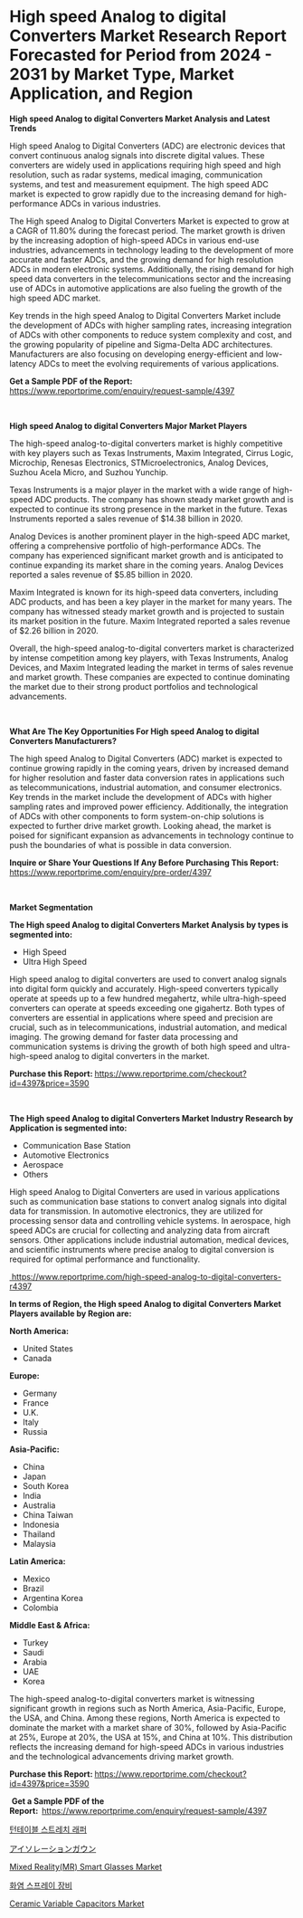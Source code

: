 <p><h1>High speed Analog to digital Converters Market Research Report Forecasted for Period from 2024 -  2031 by Market Type, Market Application, and Region</h1></p><p><strong>High speed Analog to digital Converters Market Analysis and Latest Trends</strong></p>
<p><p>High speed Analog to Digital Converters (ADC) are electronic devices that convert continuous analog signals into discrete digital values. These converters are widely used in applications requiring high speed and high resolution, such as radar systems, medical imaging, communication systems, and test and measurement equipment. The high speed ADC market is expected to grow rapidly due to the increasing demand for high-performance ADCs in various industries.</p><p>The High speed Analog to Digital Converters Market is expected to grow at a CAGR of 11.80% during the forecast period. The market growth is driven by the increasing adoption of high-speed ADCs in various end-use industries, advancements in technology leading to the development of more accurate and faster ADCs, and the growing demand for high resolution ADCs in modern electronic systems. Additionally, the rising demand for high speed data converters in the telecommunications sector and the increasing use of ADCs in automotive applications are also fueling the growth of the high speed ADC market.</p><p>Key trends in the high speed Analog to Digital Converters Market include the development of ADCs with higher sampling rates, increasing integration of ADCs with other components to reduce system complexity and cost, and the growing popularity of pipeline and Sigma-Delta ADC architectures. Manufacturers are also focusing on developing energy-efficient and low-latency ADCs to meet the evolving requirements of various applications.</p></p>
<p><strong>Get a Sample PDF of the Report:&nbsp;</strong> <a href="https://www.reportprime.com/enquiry/request-sample/4397">https://www.reportprime.com/enquiry/request-sample/4397</a></p>
<p>&nbsp;</p>
<p><strong>High speed Analog to digital Converters Major Market Players</strong></p>
<p><p>The high-speed analog-to-digital converters market is highly competitive with key players such as Texas Instruments, Maxim Integrated, Cirrus Logic, Microchip, Renesas Electronics, STMicroelectronics, Analog Devices, Suzhou Acela Micro, and Suzhou Yunchip.</p><p>Texas Instruments is a major player in the market with a wide range of high-speed ADC products. The company has shown steady market growth and is expected to continue its strong presence in the market in the future. Texas Instruments reported a sales revenue of $14.38 billion in 2020.</p><p>Analog Devices is another prominent player in the high-speed ADC market, offering a comprehensive portfolio of high-performance ADCs. The company has experienced significant market growth and is anticipated to continue expanding its market share in the coming years. Analog Devices reported a sales revenue of $5.85 billion in 2020.</p><p>Maxim Integrated is known for its high-speed data converters, including ADC products, and has been a key player in the market for many years. The company has witnessed steady market growth and is projected to sustain its market position in the future. Maxim Integrated reported a sales revenue of $2.26 billion in 2020.</p><p>Overall, the high-speed analog-to-digital converters market is characterized by intense competition among key players, with Texas Instruments, Analog Devices, and Maxim Integrated leading the market in terms of sales revenue and market growth. These companies are expected to continue dominating the market due to their strong product portfolios and technological advancements.</p></p>
<p>&nbsp;</p>
<p><strong>What Are The Key Opportunities For High speed Analog to digital Converters Manufacturers?</strong></p>
<p><p>The high speed Analog to Digital Converters (ADC) market is expected to continue growing rapidly in the coming years, driven by increased demand for higher resolution and faster data conversion rates in applications such as telecommunications, industrial automation, and consumer electronics. Key trends in the market include the development of ADCs with higher sampling rates and improved power efficiency. Additionally, the integration of ADCs with other components to form system-on-chip solutions is expected to further drive market growth. Looking ahead, the market is poised for significant expansion as advancements in technology continue to push the boundaries of what is possible in data conversion.</p></p>
<p><strong>Inquire or Share Your Questions If Any Before Purchasing This Report:</strong> <a href="https://www.reportprime.com/enquiry/pre-order/4397">https://www.reportprime.com/enquiry/pre-order/4397</a></p>
<p>&nbsp;</p>
<p><strong>Market Segmentation</strong></p>
<p><strong>The High speed Analog to digital Converters Market Analysis by types is segmented into:</strong></p>
<p><ul><li>High Speed</li><li>Ultra High Speed</li></ul></p>
<p><p>High speed analog to digital converters are used to convert analog signals into digital form quickly and accurately. High-speed converters typically operate at speeds up to a few hundred megahertz, while ultra-high-speed converters can operate at speeds exceeding one gigahertz. Both types of converters are essential in applications where speed and precision are crucial, such as in telecommunications, industrial automation, and medical imaging. The growing demand for faster data processing and communication systems is driving the growth of both high speed and ultra-high-speed analog to digital converters in the market.</p></p>
<p><strong>Purchase this Report:&nbsp;</strong><a href="https://www.reportprime.com/checkout?id=4397&price=3590">https://www.reportprime.com/checkout?id=4397&price=3590</a></p>
<p>&nbsp;</p>
<p><strong>The High speed Analog to digital Converters Market Industry Research by Application is segmented into:</strong></p>
<p><ul><li>Communication Base Station</li><li>Automotive Electronics</li><li>Aerospace</li><li>Others</li></ul></p>
<p><p>High speed Analog to Digital Converters are used in various applications such as communication base stations to convert analog signals into digital data for transmission. In automotive electronics, they are utilized for processing sensor data and controlling vehicle systems. In aerospace, high speed ADCs are crucial for collecting and analyzing data from aircraft sensors. Other applications include industrial automation, medical devices, and scientific instruments where precise analog to digital conversion is required for optimal performance and functionality.</p></p>
<p><a href="https://www.reportprime.com/high-speed-analog-to-digital-converters-r4397">&nbsp;https://www.reportprime.com/high-speed-analog-to-digital-converters-r4397</a></p>
<p><strong>In terms of Region, the High speed Analog to digital Converters Market Players available by Region are:</strong></p>
<p>
    <p> <strong> North America: </strong>
        <ul>
            <li>United States</li>
            <li>Canada</li>
        </ul>
        </p> 
    <p> <strong> Europe: </strong>
        <ul>
            <li>Germany</li>
            <li>France</li>
            <li>U.K.</li>
            <li>Italy</li>
            <li>Russia</li>
        </ul>
        </p> 
    <p> <strong> Asia-Pacific: </strong>
        <ul>
            <li>China</li>
            <li>Japan</li>
            <li>South Korea</li>
            <li>India</li>
            <li>Australia</li>
            <li>China Taiwan</li>
            <li>Indonesia</li>
            <li>Thailand</li>
            <li>Malaysia</li>
        </ul>
        </p> 
    <p> <strong> Latin America: </strong>
        <ul>
            <li>Mexico</li>
            <li>Brazil</li>
            <li>Argentina Korea</li>
            <li>Colombia</li>
        </ul>
        </p> 
    <p> <strong> Middle East & Africa: </strong>
        <ul>
            <li>Turkey</li>
            <li>Saudi</li>
            <li>Arabia</li>
            <li>UAE</li>
            <li>Korea</li>
        </ul>
    </p>
    </p>
<p><p>The high-speed analog-to-digital converters market is witnessing significant growth in regions such as North America, Asia-Pacific, Europe, the USA, and China. Among these regions, North America is expected to dominate the market with a market share of 30%, followed by Asia-Pacific at 25%, Europe at 20%, the USA at 15%, and China at 10%. This distribution reflects the increasing demand for high-speed ADCs in various industries and the technological advancements driving market growth.</p></p>
<p><strong>Purchase this Report: </strong><a href="https://www.reportprime.com/checkout?id=4397&price=3590">https://www.reportprime.com/checkout?id=4397&price=3590</a></p>
<p>&nbsp;<strong>Get a Sample PDF of the Report:&nbsp;&nbsp;</strong><a href="https://www.reportprime.com/enquiry/request-sample/4397">https://www.reportprime.com/enquiry/request-sample/4397</a></p>
<p><strong></strong></p>
<p><p><a href="https://medium.com/@mehereenadusoye/%ED%84%B4%ED%85%8C%EC%9D%B4%EB%B8%94-%EC%8A%A4%ED%8A%B8%EB%A0%88%EC%B9%98-%EB%9E%98%ED%8D%BC-%EC%8B%9C%EC%9E%A5-2024%EB%85%84%EB%B6%80%ED%84%B0-2031%EB%85%84%EA%B9%8C%EC%A7%80%EC%9D%98-%EA%B8%80%EB%A1%9C%EB%B2%8C-%EC%8B%9C%EC%9E%A5-%ED%86%B5%EC%B0%B0%EA%B3%BC-%ED%8C%90%EB%A7%A4-%ED%8A%B8%EB%A0%8C%EB%93%9C-0dcee5bfcc4c">턴테이블 스트레치 래퍼</a></p><p><a href="https://medium.com/@jewelardner5656/%E3%82%A2%E3%82%A4%E3%82%BD%E3%83%AC%E3%83%BC%E3%82%B7%E3%83%A7%E3%83%B3%E3%82%AC%E3%82%A6%E3%83%B3%E5%B8%82%E5%A0%B4%E3%81%AE%E5%8B%95%E5%90%91%E3%81%A8%E6%88%90%E9%95%B7%E3%83%89%E3%83%A9%E3%82%A4%E3%83%90%E3%83%BC%E3%82%92%E5%88%86%E6%9E%90%E3%81%97-2024%E5%B9%B4%E3%81%8B%E3%82%892031%E5%B9%B4%E3%81%BE%E3%81%A7%E3%81%AE%E4%BA%88%E6%B8%AC%E3%82%92%E8%A1%8C%E3%81%84%E3%81%BE%E3%81%99-8e7a57c82de8">アイソレーションガウン</a></p><p><a href="https://medium.com/@alberthenry754/mixed-reality-mr-smart-glasses-market-size-is-growing-at-cagr-of-14-6-a59ec28add49">Mixed Reality(MR) Smart Glasses Market</a></p><p><a href="https://medium.com/@flower89678/%EA%B8%80%EB%A1%9C%EB%B2%8C-%ED%99%94%EC%97%BC-%EC%8A%A4%ED%94%84%EB%A0%88%EC%9D%B4-%EC%9E%A5%EB%B9%84-%EC%8B%9C%EC%9E%A5-%EC%8B%9C%EC%9E%A5-%EC%A0%90%EC%9C%A0%EC%9C%A8-%EC%8B%9C%EC%9E%A5-%EB%8F%99%ED%96%A5-%EB%B0%8F-%EB%AF%B8%EB%9E%98-%EC%84%B1%EC%9E%A5-%ED%83%90%EC%83%89-69a0e0fc42f7">화염 스프레이 장비</a></p><p><a href="https://github.com/bushilahore52/Market-Research-Report-List-1/blob/main/ceramic-variable-capacitors-market.md">Ceramic Variable Capacitors Market</a></p></p>